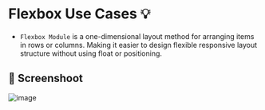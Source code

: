 #  Flexbox Use Cases :bulb: 
- `Flexbox Module`  is a one-dimensional layout method for arranging items in rows or columns. Making it easier to design flexible responsive layout structure without using float or positioning.
  
## :camera_flash: Screenshoot
![image](https://github.com/Hager-elhwarii/Learn-CSS-Flexbox/assets/80959882/b01eca4d-9551-47dc-b0fa-b79d9658e310)

